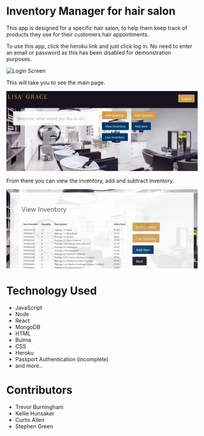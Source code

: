 # Inventory Manager for hair salon

This app is designed for a specific hair salon, to help them keep track of products they use for their customers hair appointments.

To use this app, click the heroku link and just click log in. No need to enter an email or password as this has been disabled for demonstration purposes.

![Login Screen](assets/readme-pictures/lisa-grace-login.PNG)

This will take you to see the main page. 

![Main Menu](assets/readme-pictures/lisa-grace-menu.PNG)

From there you can view the inventory, add and subtract inventory.

![View Inventory](assets/readme-pictures/lisa-grace-view-inventory.PNG)

# Technology Used

- JavaScript
- Node
- React
- MongoDB
- HTML
- Bulma
- CSS
- Heroku
- Passport Authentication (incomplete)
- and more..

# Contributors

- Trevor Burningham
- Kellie Hunsaker
- Curtis Allen
- Stephen Green

